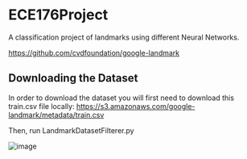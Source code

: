 # ECE176Project
A classification project of landmarks using different Neural Networks. 

https://github.com/cvdfoundation/google-landmark

## Downloading the Dataset

In order to download the dataset you will first need to download this train.csv file locally: https://s3.amazonaws.com/google-landmark/metadata/train.csv

Then, run LandmarkDatasetFilterer.py

![image](https://github.com/crae6/LandmarkClassifier/assets/122562172/41eb63d9-68bf-4d2a-ad46-57f300c7b07d)
